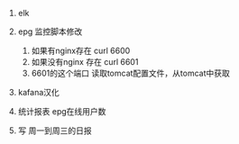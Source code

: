 1. elk 
2. epg 监控脚本修改
   1. 如果有nginx存在 curl 6600
   2. 如果没有nginx 存在 curl 6601 
   3. 6601的这个端口 读取tomcat配置文件，从tomcat中获取

3. kafana汉化
4. 统计报表 epg在线用户数

5. 写 周一到周三的日报